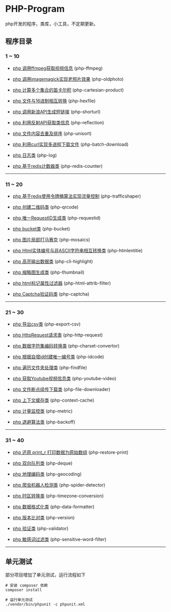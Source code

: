 # PHP-Program

php开发的程序，类库，小工具，不定期更新。

## 程序目录

### 1 ~ 10

- [php 调用ffmpeg获取视频信息](https://github.com/xfdipzone/php-program/tree/master/php-ffmpeg) (php-ffmpeg)

- [php 调用imagemagick实现老照片效果](https://github.com/xfdipzone/php-program/tree/master/php-oldphoto) (php-oldphoto)

- [php 计算多个集合的笛卡尔积](https://github.com/xfdipzone/php-program/tree/master/php-cartesian-product) (php-cartesian-product)

- [php 文件与16进制相互转换](https://github.com/xfdipzone/php-program/tree/master/php-hexfile) (php-hexfile)

- [php 调用新浪API生成短链接](https://github.com/xfdipzone/php-program/tree/master/php-shorturl) (php-shorturl)

- [php 利用反射API获取类信息](https://github.com/xfdipzone/php-program/tree/master/php-reflection) (php-reflection)

- [php 文件内容去重及排序](https://github.com/xfdipzone/php-program/tree/master/php-unisort) (php-unisort)

- [php 利用curl实现多进程下载文件](https://github.com/xfdipzone/php-program/tree/master/php-batch-download) (php-batch-download)

- [php 日志类](https://github.com/xfdipzone/php-program/tree/master/php-log) (php-log)

- [php 基于redis计数器类](https://github.com/xfdipzone/php-program/tree/master/php-redis-counter) (php-redis-counter)

---

### 11 ~ 20

- [php 基于redis使用令牌桶算法实现流量控制](https://github.com/xfdipzone/php-program/tree/master/php-trafficshaper) (php-trafficshaper)

- [php 创建二维码类](https://github.com/xfdipzone/php-program/tree/master/php-qrcode) (php-qrcode)

- [php 唯一RequestID生成类](https://github.com/xfdipzone/php-program/tree/master/php-requestid) (php-requestid)

- [php bucket类](https://github.com/xfdipzone/php-program/tree/master/php-bucket) (php-bucket)

- [php 图片局部打马赛克](https://github.com/xfdipzone/php-program/tree/master/php-mosaics) (php-mosaics)

- [php Html实体编号与非ASCII字符串相互转换类](https://github.com/xfdipzone/php-program/tree/master/php-htmlentitie) (php-htmlentitie)

- [php 高亮输出数据类](https://github.com/xfdipzone/php-program/tree/master/php-cli-highlight) (php-cli-highlight)

- [php 缩略图生成类](https://github.com/xfdipzone/php-program/tree/master/php-thumbnail) (php-thumbnail)

- [php html标记属性过滤器](https://github.com/xfdipzone/php-program/tree/master/php-html-attrib-filter) (php-html-attrib-filter)

- [php Captcha验证码类](https://github.com/xfdipzone/php-program/tree/master/php-captcha) (php-captcha)

---

### 21 ~ 30

- [php 导出csv类](https://github.com/xfdipzone/php-program/tree/master/php-export-csv) (php-export-csv)

- [php HttpRequest请求类](https://github.com/xfdipzone/php-program/tree/master/php-http-request) (php-http-request)

- [php 数据字符集编码转换类](https://github.com/xfdipzone/php-program/tree/master/php-charset-convertor) (php-charset-convertor)

- [php 根据自增id创建唯一编号类](https://github.com/xfdipzone/php-program/tree/master/php-idcode) (php-idcode)

- [php 遍历文件夹处理类](https://github.com/xfdipzone/php-program/tree/master/php-findfile) (php-findfile)

- [php 获取Youtube视频信息类](https://github.com/xfdipzone/php-program/tree/master/php-youtube-video) (php-youtube-video)

- [php 文件断点续传下载类](https://github.com/xfdipzone/php-program/tree/master/php-file-downloader) (php-file-downloader)

- [php 上下文缓存类](https://github.com/xfdipzone/php-program/tree/master/php-context-cache) (php-context-cache)

- [php 计量监控类](https://github.com/xfdipzone/php-program/tree/master/php-metric) (php-metric)

- [php 退避算法类](https://github.com/xfdipzone/php-program/tree/master/php-backoff) (php-backoff)

---

### 31 ~ 40

- [php 还原 print_r 打印数据为原始数组](https://github.com/xfdipzone/php-program/tree/master/php-restore-print) (php-restore-print)

- [php 双向队列类](https://github.com/xfdipzone/php-program/tree/master/php-deque) (php-deque)

- [php 地理编码类](https://github.com/xfdipzone/php-program/tree/master/php-geocoding) (php-geocoding)

- [php 爬虫机器人检测类](https://github.com/xfdipzone/php-program/tree/master/php-spider-detector) (php-spider-detector)

- [php 时区转换类](https://github.com/xfdipzone/php-program/tree/master/php-timezone-conversion) (php-timezone-conversion)

- [php 数据格式化类](https://github.com/xfdipzone/php-program/tree/master/php-data-formatter) (php-data-formatter)

- [php 版本比对类](https://github.com/xfdipzone/php-program/tree/master/php-version) (php-version)

- [php 验证类](https://github.com/xfdipzone/php-program/tree/master/php-validator) (php-validator)

- [php 敏感词过滤类](https://github.com/xfdipzone/php-program/tree/master/php-sensitive-word-filter) (php-sensitive-word-filter)

---

## 单元测试

部分项目增加了单元测试，运行流程如下

```shell
# 安装 composer 依赖
composer install

# 运行单元测试
./vendor/bin/phpunit -c phpunit.xml
```
